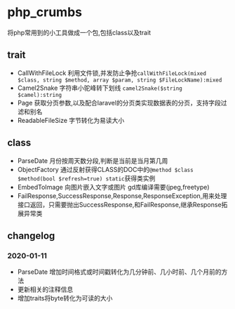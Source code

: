 # php_crumbs
将php常用到的小工具做成一个包,包括class以及trait

## trait

* CallWithFileLock 利用文件锁,并发防止争抢`callWithFileLock(mixed $class, string $method, array $param, string $FileLockName):mixed`
* Camel2Snake 字符串小驼峰转下划线   `camel2Snake($string $camel):string`
* Page 获取分页参数,以及配合laravel的分页类实现数据表的分页，支持字段过滤和别名
* ReadableFileSize 字节转化为易读大小


## class

* ParseDate 月份按周天数分段,判断是当前是当月第几周
* ObjectFactory 通过反射获得CLASS的DOC中的`@method $class $method(bool $refresh=true) static`获得类实例
* EmbedToImage 向图片嵌入文字或图片 gd库编译需要(jpeg,freetype)
* FailResponse,SuccessResponse,Response,ResponseException,用来处理接口返回，只需要抛出SuccessResponse,和FailResponse,继承Response拓展异常类


## changelog

### 2020-01-11

* ParseDate 增加时间格式或时间戳转化为几分钟前、几小时前、几个月前的方法
* 更新相关的注释信息
* 增加traits将byte转化为可读的大小

